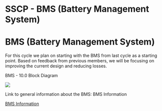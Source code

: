 # SSCP - BMS (Battery Management System)

# BMS (Battery Management System)

For this cycle we plan on starting with the BMS from last cycle as a starting point. Based on feedback from previous members, we will be focusing on improving the current design and reducing losses.

BMS - 10.0 Block Diagram

![](../../../../assets/image_0a8f725c5f.png)

Link to general information about the BMS: BMS Information

[BMS Information](/home/sscp-2016-2017/electrical-2016-2017/bms-9)

